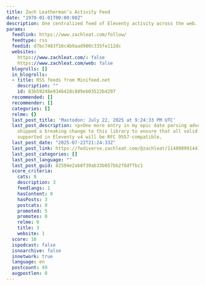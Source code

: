 ```yaml
---
title: Zach Leatherman’s Activity Feed
date: "1970-01-01T00:00:00Z"
description: One centralized feed of Eleventy activity across the web.
params:
  feedlink: https://www.zachleat.com/follow/
  feedtype: rss
  feedid: d7bc7483f16c4b9aad980c335fe112dc
  websites:
    https://www.zachleat.com/: false
    https://www.zachleat.com/web: false
  blogrolls: []
  in_blogrolls:
  - title: RSS feeds from Minifeed.net
    description: ""
    id: 83b59248e9346428c889eb03522b4297
  recommended: []
  recommender: []
  categories: []
  relme: {}
  last_post_title: 'Mastodon: July 22, 2025 at 9:24:33 PM UTC'
  last_post_description: <p>One more entry in my epic date parsing adventure. I’ve
    shipped a breaking change to this library to ensure that all valid date strings
    supported in Eleventy v4 will be RFC 9557-compatible,
  last_post_date: "2025-07-22T21:24:33Z"
  last_post_link: https://fediverse.zachleat.com/@zachleat/114898991441047726
  last_post_categories: []
  last_post_language: ""
  last_post_guid: 82594e2ab8f39ab33b057bb2f8dffbc1
  score_criteria:
    cats: 0
    description: 3
    feedlangs: 1
    hasContent: 0
    hasPosts: 3
    postcats: 0
    promoted: 5
    promotes: 0
    relme: 0
    title: 3
    website: 1
  score: 16
  ispodcast: false
  isnoarchive: false
  innetwork: true
  language: en
  postcount: 49
  avgpostlen: 0
---
```

